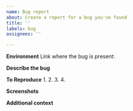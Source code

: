 ```yaml
---
name: Bug report
about: Create a report for a bug you've found
title: ''
labels: bug
assignees: ''

---
```


**Environment**
Link where the bug is present:

**Describe the bug**

**To Reproduce**
1.
2.
3.
4.

**Screenshots**

**Additional context**

